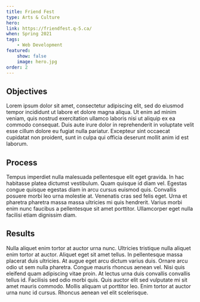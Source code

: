 ```yaml
---
title: Friend Fest
type: Arts & Culture
hero:
link: https://friendfest.q-5.ca/
when: Spring 2021
tags:
    - Web Development
featured:
    show: false
    image: hero.jpg
order: 2
---
```

## Objectives
Lorem ipsum dolor sit amet, consectetur adipiscing elit, sed do eiusmod tempor incididunt ut labore et dolore magna aliqua. Ut enim ad minim veniam, quis nostrud exercitation ullamco laboris nisi ut aliquip ex ea commodo consequat. Duis aute irure dolor in reprehenderit in voluptate velit esse cillum dolore eu fugiat nulla pariatur. Excepteur sint occaecat cupidatat non proident, sunt in culpa qui officia deserunt mollit anim id est laborum.

## Process
Tempus imperdiet nulla malesuada pellentesque elit eget gravida. In hac habitasse platea dictumst vestibulum. Quam quisque id diam vel. Egestas congue quisque egestas diam in arcu cursus euismod quis. Convallis posuere morbi leo urna molestie at. Venenatis cras sed felis eget. Urna et pharetra pharetra massa massa ultricies mi quis hendrerit. Varius morbi enim nunc faucibus a pellentesque sit amet porttitor. Ullamcorper eget nulla facilisi etiam dignissim diam.

## Results
Nulla aliquet enim tortor at auctor urna nunc. Ultricies tristique nulla aliquet enim tortor at auctor. Aliquet eget sit amet tellus. In pellentesque massa placerat duis ultricies. At augue eget arcu dictum varius duis. Ornare arcu odio ut sem nulla pharetra. Congue mauris rhoncus aenean vel. Nisi quis eleifend quam adipiscing vitae proin. At lectus urna duis convallis convallis tellus id. Facilisis sed odio morbi quis. Quis auctor elit sed vulputate mi sit amet mauris commodo. Mollis aliquam ut porttitor leo. Enim tortor at auctor urna nunc id cursus. Rhoncus aenean vel elit scelerisque.
